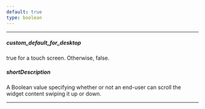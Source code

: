 ```yaml
---
default: true
type: boolean
---
```

---
##### custom_default_for_desktop
true for a touch screen. Otherwise, false.

##### shortDescription
A Boolean value specifying whether or not an end-user can scroll the widget content swiping it up or down.

---
